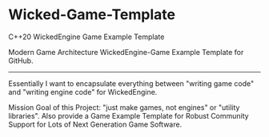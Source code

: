 # Wicked-Game-Template
C++20 WickedEngine Game Example Template

Modern Game Architecture WickedEngine-Game Example Template for GitHub.

------------


  Essentially I want to encapsulate everything between "writing game code" and "writing engine code" for WickedEngine.

Mission Goal of this Project: "just make games, not engines" or "utility libraries". 
Also provide a Game Example Template for Robust Community Support for Lots of Next Generation Game Software.

